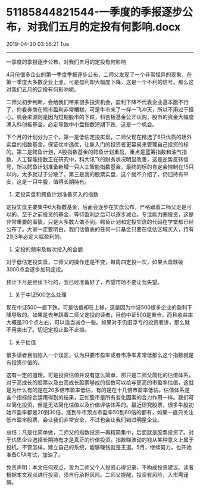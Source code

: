 # 51185844821544-一季度的季报逐步公布，对我们五月的定投有何影响.docx

2019-04-30 03:56:21 Tue

----

一季度的季报逐步公布，对我们五月的定投有何影响 

4月份很多企业的第一季度季报逐步公布，二师父发现了一个非常怪异的现象，在第一季度大多数企业上涨，可是盈利却大幅度下降，这是一个不利的信号。那么这对我们五月的定投有何影响呢。

 

二师父初步判断，会给我们带来很多投资机会，盈利下降不代表企业基本面不行了，你看券商在熊市盈利非常糟糕，可是牛市来了一样一飞冲天，所以不用过于担心。机会来源则是因为短期股市的下跌，科创板基金公开认购，股市的资金大幅度涌入科创板基金。必定导致中小盘指数短期下跌，这是一个机会。

下个月的计划分为三个。第一是低估定投实盘，二师父现在精选了6只优质的场外实盘的指数基金，保证优中选优，让新入门的投资者更容易来管理自己投资的标的。第二是鳄鱼计划，A股指数基金的鳄鱼计划重启，重点是蓝筹指数和油气指数，人工智能指数正在研究中，科大讯飞的财务状况明显改善，这是逆势反转信号，所以鳄鱼计划准备新增一只人工智能指数基金，最终的标的肯定会控制在15只以内，太多就过于分散了。第三是我的股票实盘，这个就不介绍了，仍旧持有平安，这是一只牛股，值得长期持有。

 

1. 定投实盘和鳄鱼计划准备买入的指数

定投实盘主要集中6大指数基金，后面会逐步在实盘公布，严格跟着二师父走是可以的。至于之前投资的基金，等待盈利之后可以逐步减仓。专注能力圈投资，这是非常重要的事情，只是大多数人做不到。鳄鱼计划和定投实盘的代码在学堂都已经公布了。大家一定要明白，我们估值表的任何一只基金只要在低估区域买入，持有2到3年必定大幅盈利的。

1. 定投的频率及每次投入的金额

对于低估定投实盘，二师父的操作还是不变，每周四定投一次，如果大盘跌破3000点会逐步加码定投。 

预计下月是继续下行的，我已经准备好了，希望市场不要让我失望。

1. 关于中证500怎么处理

现在中证500一直下跌，可是估值却在上移，这是因为中证500很多企业的盈利下降导致的。如果是去年跟着二师父定投的读者，目前中证500是重仓，而且收益率大概是20个点左右，可以适当减仓一些。如果对于仍旧浮亏的投资者讲，那么就不用卖出了。切记定投止盈不止损。

1. 关于估值

很多读者目前陷入一个误区，认为只要市盈率或者市净率非常低那么这个指数就是有投资价值的。

这有一定的道理，可是投资估值并没有这么简单，那只是二师父简化的估值体系，对于高成长的股票以及由高成长股票够成的指数可以给与更高的市盈率估值，这就是为什么有的是在20多倍市盈率低估，有的是在十几倍市盈率低估。估值体系是各个指标综合运用得到的结果，正如股市是所有变化因素的合力作用一样。我们可以简化投资，但是无法简化估值以及价值评估体系的。最近研究股票，很多牛股初始市盈率都是20到30倍，涨到牛市顶点市盈率50到60倍的都有，如果一直只关注低市盈率股票，会让我们非常安全，不过也会让我们错过明星企业。

总结：凡是往简单做，二师父的指数投资一再精简集中，后面就是股票投资了。对于优质企业选择长期持有才是真正的价值投资。指数赚波动的钱从某种意义上属于投机。不管怎样，建立自己的系统，能够赚钱就是王道。5月，继续努力，也开始准备CFA考试，加油了。

 

免责声明：本文任何观点，皆为二师父个人投资心得记录，不构成投资建议。读者根据本文观点进行投资，须自行承担风险。二师父提醒，投资有风险，入市需谨慎。

